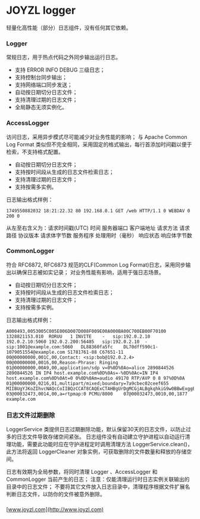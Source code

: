 # JOYZL logger

轻量化高性能（部分）日志组件，没有任何其它依赖。

### Logger

常规日志，用于热点代码之外同步输出运行日志。
* 支持 ERROR INFO DEBUG 三级日志；
* 支持控制台同步输出；
* 支持网络端口同步发送；
* 自动按日期切分日志文件；
* 支持清理过期的日志文件；
* 全局静态无须实例化。

### AccessLogger

访问日志，采用异步模式尽可能减少对业务性能的影响；
与 Apache Common Log Format 类似但不完全相同，采用固定的格式输出，每行首添加时间戳以便于检索，不支持格式配置。
* 自动按日期切分日志文件；
* 支持按时间段从生成的日志文件检索日志；
* 支持清理过期的日志文件；
* 支持按需多实例。

日志输出格式样例：

```log
1749550882032 18:21:22.32 80 192.168.0.1 GET /web HTTP/1.1 0 WEBDAV 0 200 0
```
从左至右含义为：请求时间戳(UTC) 时间 服务器端口 客户端地址 请求方法 请求路径 协议版本 请求体字节数 服务程序 处理用时（毫秒） 响应状态 响应体字节数

### CommonLogger

符合 RFC6872, RFC6873 规范的CLF(Common Log Format)日志，采用同步输出以确保日志被如实记录；
对业务性能有影响，适用于强日志场景。
* 自动按日期切分日志文件；
* 支持按时间段从生成的日志文件检索日志；
* 支持清理过期的日志文件；
* 支持按需多实例。

日志输出格式样例：

```log
A000493,0053005C005E006D007D008F009E00A000BA00C700EB00F70100
1328821153.010	RORUU	1 INVITE	-	sip:192.0.2.10	192.0.2.10:5060	192.0.2.200:56485	sip:192.0.2.10	-	sip:1001@example.com:5060	DL88360fa5fc	DL70dff590c1-1079051554@example.com	S1781761-88	C67651-11	00@00000000,001C,00,Contact: <sip:bob@192.0.2.4>	00@00000000,0016,00,Reason-Phrase: Ringing	01@00000000,00A9,00,application/sdp v=0%0D%0Ao=alice 2890844526 2890844526 IN IP4 host.example.com%0D%0As=-%0D%0Ac=IN IP4 host.example.com%0D%0At=0 0%0D%0Am=audio 49170 RTP/AVP 0 8 97%0D%0A	01@00000000,0216,01,multipart/mixed;boundary=7a9cbec02ceef655 MIIBUgYJKoZIhvcNAQcCoIIBQzCCAT8CAQExCTAHBgUrDgMCGjALBgkqhkiG9w0BBwExggEgMIIB%0D%0AHAIBATB8MHAxCzAJBgNVBAYTAlVTMRMwEQYDVQQIEwpDYWxpZm9ybmlhMREwDwYDVQQHEwhTYW4g%0D%0ASm9zZTEOMAwGA1UEChMFc2lwaXQxKTAnBgNVBAsTIFNpcGl0IFRlc3QgQ2VydGlmaWNhdGUgQXV0%0D%0AaG9yaXR5AggBlQBxAjMBEzAHBgUrDgMCGjANBgkqhkiG9w0BAQEFAASBgI70ZvlI8FIt0uWXjp2V%0D%0Aquny/hWgZllxYpLo2iqo2DUKaM7/rjy9K/8Wdd3VZI5ZPdZHKPJiIPfpQXSeMw2aFe2r25PRDEIQ%0D%0ALntyidKcwMmuLvvHwM/5Fy87An5PwCfhVG3ktqo6uz5mzMtd1sZLg4MUnLjm/xgtlE/le2W8mdAF%0D%0A	03@00032473,0014,00,a=rtpmap:0 PCMU/8000	07@00032473,0010,00,1877 example.com
```


### 日志文件过期删除

LoggerService 类提供日志过期删除功能，默认保留30天的日志文件，以防止过多的日志文件导致存储空间紧张。
日志组件没有自动建立守护进程以自动运行清理功能，需要此功能时应在守护进程定时调用清理方法 LoggerService.clean()，
此方法将返回 LoggerCleaner 对象实例，可获取删除的文件数量和释放的存储空间。

日志有效期为全局参数，将同时清理 Logger 、AccessLogger 和 CommonLogger 当前产生的日志；
注意：仅能清理运行时日志实例关联输出的目录中的日志文件；
不要将其它文件放入日志目录中，清理程序根据文件扩展名判断日志文件，以防你的文件被意外删除。

### 

[www.joyzl.com](http://www.joyzl.com)
